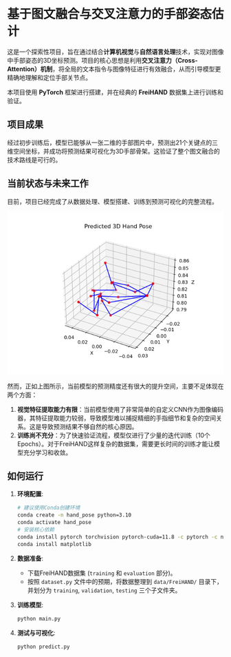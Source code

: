 # 基于图文融合与交叉注意力的手部姿态估计

这是一个探索性项目，旨在通过结合**计算机视觉**与**自然语言处理**技术，实现对图像中手部姿态的3D坐标预测。项目的核心思想是利用**交叉注意力（Cross-Attention）机制**，将全局的文本指令与图像特征进行有效融合，从而引导模型更精确地理解和定位手部关节点。

本项目使用 **PyTorch** 框架进行搭建，并在经典的 **FreiHAND** 数据集上进行训练和验证。

## 项目成果

经过初步训练后，模型已能够从一张二维的手部图片中，预测出21个关键点的三维空间坐标，并成功将预测结果可视化为3D手部骨架。这验证了整个图文融合的技术路线是可行的。

## 当前状态与未来工作

目前，项目已经完成了从数据处理、模型搭建、训练到预测可视化的完整流程。

<img src="plot_2025-09-25 23-40-05_0.png" alt="预测结果示例" width="600"/>

然而，正如上图所示，当前模型的预测精度还有很大的提升空间，主要不足体现在两个方面：

1.  **视觉特征提取能力有限**：当前模型使用了非常简单的自定义CNN作为图像编码器，其特征提取能力较弱，导致模型难以捕捉精细的手指细节和复杂的空间关系。这是导致预测结果不够自然的核心原因。
2.  **训练尚不充分**：为了快速验证流程，模型仅进行了少量的迭代训练（10个Epochs）。对于FreiHAND这样复杂的数据集，需要更长时间的训练才能让模型充分学习和收敛。

## 如何运行

1.  **环境配置**:
    ```bash
    # 建议使用Conda创建环境
    conda create -n hand_pose python=3.10
    conda activate hand_pose
    # 安装核心依赖
    conda install pytorch torchvision pytorch-cuda=11.8 -c pytorch -c nvidia
    conda install matplotlib
    ```

2.  **数据准备**:
    *   下载FreiHAND数据集 (`training` 和 `evaluation` 部分)。
    *   按照 `dataset.py` 文件中的预期，将数据整理到 `data/FreiHAND/` 目录下，并划分为 `training`, `validation`, `testing` 三个子文件夹。

3.  **训练模型**:
    ```bash
    python main.py
    ```

4.  **测试与可视化**:
    ```bash
    python predict.py
    ```